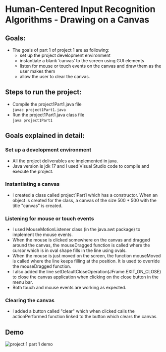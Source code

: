 
# Human-Centered Input Recognition Algorithms - Drawing on a Canvas

## Goals:
- The goals of part 1 of project 1 are as following:
  - set up the project development environment
  - instantiate a blank ‘canvas’ to the screen using GUI elements
  - listen for mouse or touch events on the canvas and draw them as the user makes them
  - allow the user to clear the canvas.

## Steps to run the project:
* Compile the project1Part1.java file\
```javac project1Part1.java```
* Run the project1Part1.java class file\
  ```java project1Part1```
  
  
## Goals explained in detail:
### Set up a development environment
   * All the project deliverables are implemented in java.
   * Java version is jdk 17 and I used Visual Studio code to compile and execute the project.

### Instantiating a canvas
   * I created a class called project1Part1 which has a constructor. When an object is created for the class, a canvas of the size 500 * 500 with the title "canvas" is created.

### Listening for mouse or touch events
   * I used MouseMotionListener class (in the java.awt package) to implement the mouse events.
   * When the mouse is clicked somewhere on the canvas and dragged around the canvas, the mouseDragged function is called where the cursor which is in oval shape fills in the line using ovals.
   * When the mouse is just moved on the screen, the function mouseMoved is called where the line keeps filling at the position. It is used to override the mouseDragged function.
   * I also added the line setDefaultCloseOperation(JFrame.EXIT_ON_CLOSE) to close the canvas application when clicking on the close button in the menu bar.
   * Both touch and mouse events are working as expected.

### Clearing the canvas
   * I added a button called "clear" which when clicked calls the actionPerformed function linked to the button which clears the canvas.
   
## Demo
![project 1 part 1 demo](https://github.com/sheelaippili/CIS6930-Human-centered-Input-Recognition-Algorithms/blob/main/project1Part1/project1Part1GIF.gif)

